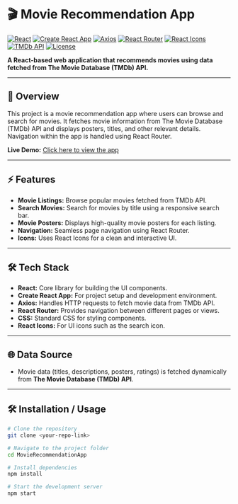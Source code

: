 # 🎬 Movie Recommendation App

[![React](https://img.shields.io/badge/React-v18.2.0-blue)](https://reactjs.org/)
[![Create React App](https://img.shields.io/badge/Create_React_App-v5.0.1-lightgrey)](https://create-react-app.dev/)
[![Axios](https://img.shields.io/badge/Axios-v1.4.0-yellow)](https://axios-http.com/)
[![React Router](https://img.shields.io/badge/React_Router-v6.14.2-red)](https://reactrouter.com/)
[![React Icons](https://img.shields.io/badge/React_Icons-v4.10.1-purple)](https://react-icons.github.io/react-icons/)
[![TMDb API](https://img.shields.io/badge/TMDb_API-v3-lightblue)](https://www.themoviedb.org/documentation/api)
[![License](https://img.shields.io/badge/License-MIT-green)](LICENSE)

**A React-based web application that recommends movies using data fetched from The Movie Database (TMDb) API.**

---

## 🌟 Overview
This project is a movie recommendation app where users can browse and search for movies. It fetches movie information from The Movie Database (TMDb) API and displays posters, titles, and other relevant details. Navigation within the app is handled using React Router.  

**Live Demo:** [Click here to view the app](movierecommendationapp-online.netlify.app) 

---

## ⚡ Features
- **Movie Listings:** Browse popular movies fetched from TMDb API.  
- **Search Movies:** Search for movies by title using a responsive search bar.  
- **Movie Posters:** Displays high-quality movie posters for each listing.  
- **Navigation:** Seamless page navigation using React Router.  
- **Icons:** Uses React Icons for a clean and interactive UI.  

---

## 🛠 Tech Stack
- **React:** Core library for building the UI components.  
- **Create React App:** For project setup and development environment.  
- **Axios:** Handles HTTP requests to fetch movie data from TMDb API.  
- **React Router:** Provides navigation between different pages or views.  
- **CSS:** Standard CSS for styling components.  
- **React Icons:** For UI icons such as the search icon.  

---

## 🌐 Data Source
- Movie data (titles, descriptions, posters, ratings) is fetched dynamically from **The Movie Database (TMDb) API**.

---

## 🛠 Installation / Usage

```bash
# Clone the repository
git clone <your-repo-link>

# Navigate to the project folder
cd MovieRecommendationApp

# Install dependencies
npm install

# Start the development server
npm start
